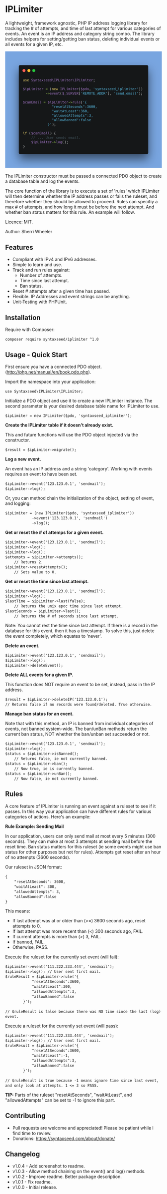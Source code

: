 IPLimiter
=========================

A lightweight, framework agnostic, PHP IP address logging library for tracking the # of attempts, and time of last attempt for various categories of events. An event is an IP address and category string combo. The library includes helpers for setting/getting ban status, deleting individual events or all events for a given IP, etc.

![IPLimiter Screenshot](iplimiter_screenshot.png "Using IPLimiter for PHP IP event logging.")

The IPLimiter constructor must be passed a connected PDO object to create a database table and log the events.

The core function of the library is to execute a set of 'rules' which IPLimiter will then determine whether the IP address passes or fails the ruleset, and therefore whether they should be allowed to proceed. Rules can specifiy a max # of attempts, and how long it must be before the next attempt. And whether ban status matters for this rule. An example will follow.

Licence: MIT.

Author: Sherri Wheeler


Features
--------

* Compliant with IPv4 and IPv6 addresses.
* Simple to learn and use.
* Track and run rules against:
  * Number of attempts.
  * Time since last attempt.
  * Ban status.
* Reset # attempts after a given time has passed.
* Flexible. IP Addresses and event strings can be anything.
* Unit-Testing with PHPUnit.


Installation
--------

Require with Composer:
```
composer require syntaxseed/iplimiter ^1.0
```


Usage - Quick Start
--------

First ensure you have a connected PDO object. (http://php.net/manual/en/book.pdo.php).

Import the namespace into your application:
```
use Syntaxseed\IPLimiter\IPLimiter;
```

Initialize a PDO object and use it to create a new IPLimiter instance. The second parameter is your desired database table name for IPLimiter to use.
```
$ipLimiter = new IPLimiter($pdo, 'syntaxseed_iplimiter');
```

**Create the IPLimiter table if it doesn't already exist.**

This and future functions will use the PDO object injected via the constructor.
```
$result = $ipLimiter->migrate();
```

**Log a new event.**

An event has an IP address and a string 'category'. Working with events requires an event to have been set.
```
$ipLimiter->event('123.123.0.1', 'sendmail');
$ipLimiter->log();
```

Or, you can method chain the initialization of the object, setting of event, and logging:
```
$ipLimiter = (new IPLimiter($pdo, 'syntaxseed_iplimiter'))
            ->event('123.123.0.1', 'sendmail')
            ->log();
```

**Get or reset the # of attemps for a given event.**
```
$ipLimiter->event('123.123.0.1', 'sendmail');
$ipLimiter->log();
$ipLimiter->log();
$attempts = $ipLimiter->attempts();
    // Returns 2.
$ipLimiter->resetAttempts();
    // Sets value to 0.
```

**Get or reset the time since last attempt.**
```
$ipLimiter->event('123.123.0.1', 'sendmail');
$ipLimiter->log();
$lastTime = $ipLimiter->last(false);
    // Returns the unix epoc time since last attempt.
$lastSeconds = $ipLimiter->last();
    // Returns the # of seconds since last attempt.
```
Note: You cannot rest the time since last attempt. If there is a record in the database for this event, then it has a timestamp. To solve this, just delete the event completely, which equates to 'never'.

**Delete an event.**
```
$ipLimiter->event('123.123.0.1', 'sendmail');
$ipLimiter->log();
$ipLimiter->deleteEvent();
```

**Delete ALL events for a given IP.**

This function does NOT require an event to be set, instead, pass in the IP address.
```
$result = $ipLimiter->deleteIP('123.123.0.1');
// Returns false if no records were found/deleted. True otherwise.
```

**Manage ban status for an event.**

 Note that with this method, an IP is banned from individual categories of events, not banned system-wide. The ban/unBan methods return the current ban status, NOT whether the ban/unban set succeeded or not.
```
$ipLimiter->event('123.123.0.1', 'sendmail');
$ipLimiter->log();
$status = $ipLimiter->isBanned();
    // Returns false, ie not currently banned.
$status = $ipLimiter->ban();
    // Now true, ie is currently banned.
$status = $ipLimiter->unBan();
    // Now false, ie not currently banned.
```


Rules
--------

A core feature of IPLimiter is running an event against a ruleset to see if it passes. In this way your application can have different rules for various categories of actions. Here's an example:

**Rule Example: Sending Mail**

In our application, users can only send mail at most every 5 minutes (300 seconds). They can make at most 3 attempts at sending mail before the reset time. Ban status matters for this ruleset (ie some events might use ban status for other purposes but not for rules). Attempts get reset after an hour of no attempts (3600 seconds).

Our ruleset in JSON format:
```
{
    "resetAtSeconds": 3600,
    "waitAtLeast": 300,
    "allowedAttempts": 3,
    "allowBanned":false
}
```
This means:
- If last attempt was at or older than (>=) 3600 seconds ago, reset attempts to 0.
- If last attempt was more recent than (<) 300 seconds ago, FAIL.
- If current attempts is more than (>) 3, FAIL.
- If banned, FAIL.
- Otherwise, PASS.

Execute the ruleset for the currently set event (will fail):
```
$ipLimiter->event('111.222.333.444', 'sendmail');
$ipLimiter->log(); // User sent first mail.
$ruleResult = $ipLimiter->rule('{
            "resetAtSeconds":3600,
            "waitAtLeast":300,
            "allowedAttempts":3,
            "allowBanned":false
        }');

// $ruleResult is false because there was NO time since the last (log) event.
```

Execute a ruleset for the currently set event (will pass):
```
$ipLimiter->event('111.222.333.444', 'sendmail');
$ipLimiter->log(); // User sent first mail.
$ruleResult = $ipLimiter->rule('{
            "resetAtSeconds":3600,
            "waitAtLeast":-1,
            "allowedAttempts":3,
            "allowBanned":false
        }');

// $ruleResult is true because -1 means ignore time since last event, and only look at attempts. 1 <= 3 so PASS.
```

**TIP:** Parts of the ruleset "resetAtSeconds", "waitAtLeast", and "allowedAttempts"  can be set to -1 to ignore this part.


Contributing
--------
* Pull requests are welcome and appreciated! Please be patient while I find time to review.
* Donations: https://syntaxseed.com/about/donate/


Changelog
--------
* v1.0.4 - Add screenshot to readme.
* v1.0.3 - Allow method chaining on the event() and log() methods.
* v1.0.2 - Improve readme. Better package description.
* v1.0.1 - Fix readme.
* v1.0.0 - Initial release.
